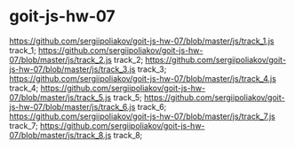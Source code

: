 # goit-js-hw-07
https://github.com/sergiipoliakov/goit-js-hw-07/blob/master/js/track_1.js track_1;
https://github.com/sergiipoliakov/goit-js-hw-07/blob/master/js/track_2.js track_2;
https://github.com/sergiipoliakov/goit-js-hw-07/blob/master/js/track_3.js track_3;
https://github.com/sergiipoliakov/goit-js-hw-07/blob/master/js/track_4.js track_4;
https://github.com/sergiipoliakov/goit-js-hw-07/blob/master/js/track_5.js track_5;
https://github.com/sergiipoliakov/goit-js-hw-07/blob/master/js/track_6.js track_6;
https://github.com/sergiipoliakov/goit-js-hw-07/blob/master/js/track_7.js track_7;
https://github.com/sergiipoliakov/goit-js-hw-07/blob/master/js/track_8.js track_8;
